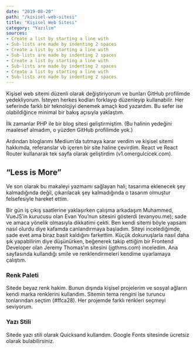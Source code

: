 ```yaml
---
date: "2019-08-20"
path: "/kisisel-web-sitesi"
title: "Kişisel Web Sitesi"
category: "Yazılım"
sources:
- Create a list by starting a line with
- Sub-lists are made by indenting 2 spaces
- Create a list by starting a line with
- Sub-lists are made by indenting 2 spaces
- Create a list by starting a line with
- Sub-lists are made by indenting 2 spaces
- Create a list by starting a line with
- Sub-lists are made by indenting 2 spaces
---
```


Kişisel web sitemi düzenli olarak değiştiriyorum ve bunları GitHub profilimde yedekliyorum. İsteyen herkes kodları forklayıp düzenleyip kullanabilir. Her seferinde farklı bir teknolojiyi denemek amaçlı kod yazardım. Bu sefer ise olabildiğince minimal bir bakış açısıyla yaklaştım.

İlk zamanlar PHP ile bir blog sitesi geliştirmiştim. (Bu halinin yedeğini maalesef almadım, o yüzden GitHub profilimde yok.)

Ardından bloglarımı Medium’da tutmaya karar verdim ve kişisel sitemi hakkımda, referanslar vb içeren bir site haline çevirdim. React ve React Router kullanarak tek sayfa olarak geliştirdim (v1.omergulcicek.com).

## “Less is More”

Ve son olarak bu makaleyi yazmamı sağlayan hali; tasarıma eklenecek şey kalmadığında değil, çıkarılacak şey kalmadığında o tasarım olmuştur felsefesiyle hareket ettim.

Bir gün iş çıkış saatlerine yaklaşırken çalışma arkadaşım Muhammed, VueJS’in kurucusu olan Evan You’nun sitesini gösterdi (evanyou.me); sade ve amaca yönelik olmasıyla dikkatimi çekti. Ben kendi sitemi böyle yapsam nasıl olurdu diye kafamda canlandırmaya başladım. Siteyi incelediğimde, sade evet ama biraz basit kaldığını farkettim. Küçük dokunuşlarla nasıl daha şık yapabilirim diye düşünürken, beğenerek takip ettiğim bir Frontend Developer olan Jeremy Thomas’ın sitesini (jgthms.com) inceledim. Ana sayfasında kullandığı smile ve renklendirmeleri kendime uyarlamaya çalıştım.

### Renk Paleti

Sitede beyaz renk hakim. Bunun dışında kişisel projelerim ve sosyal ağların kendi marka renklerini kullandım. Sitemin tema rengini ise turuncu tonlarından seçtim (#ffca28). Her projemde farklı renkleri seçmeyi seviyorum.

### Yazı Stili

Sitede yazı stili olarak Quicksand kullandım. Google Fonts sitesinde ücretsiz olarak bulabilirsiniz.
